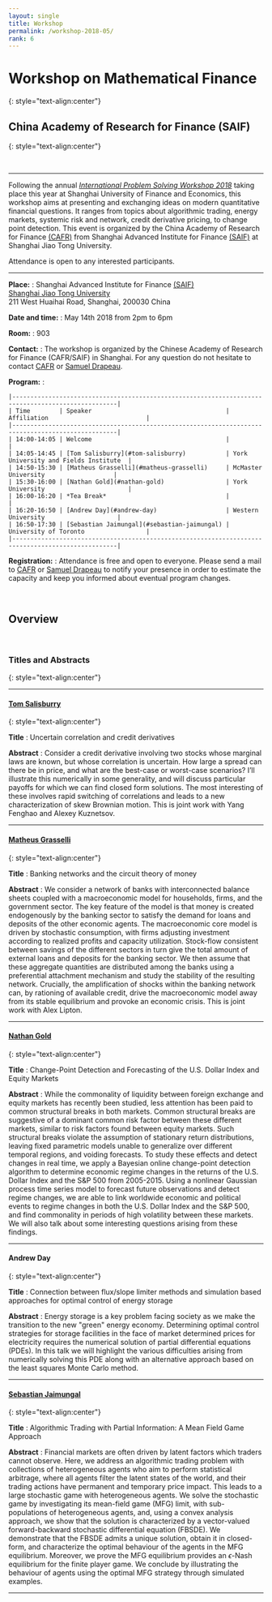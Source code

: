 ```yaml
---
layout: single
title: Workshop
permalink: /workshop-2018-05/
rank: 6
---
```

<style>
.flex-container {
  padding: 0;
  margin: 0;
  list-style: none;
  
  display: -webkit-box;
  display: -moz-box;
  display: -ms-flexbox;
  display: -webkit-flex;
  display: flex;
  
  -webkit-flex-flow: row wrap;
  justify-content: space-around;
  align-items: center;
}
.flex-item {
  padding: 0px;
  width: 20%;
  margin-top: 0px;
  
  text-align: center;
}
</style>




# Workshop on Mathematical Finance
{: style="text-align:center"}

## China Academy of Research for Finance (SAIF)
{: style="text-align:center"}

<br>
  
-----

Following the annual [*International Problem Solving Workshop 2018*](http://math.shufe.edu.cn/52/2b/c4144a86571/page.htm) taking place this year at Shanghai University of Finance and Economics, this workshop aims at presenting and exchanging ideas on modern quantitative financial questions.
It ranges from topics about algorithmic trading, energy markets, systemic risk and network, credit derivative pricing, to change point detection.
This event is organized by the China Academy of Research for Finance [(CAFR)](http://en.cafr.cn/About/Index.aspx) from Shanghai Advanced Institute for Finance [(SAIF)](http://en.saif.sjtu.edu.cn/) at Shanghai Jiao Tong University.

Attendance is open to any interested participants.






-----

**Place:** 
:   Shanghai Advanced Institute for Finance [(SAIF)](http://http://saif.sjtu.edu.cn/en)    
    [Shanghai Jiao Tong University](http://www.sjtu.edu.cn/)  
    211 West Huaihai Road, Shanghai, 200030 China

**Date and time:**
:   May 14th 2018 from 2pm to 6pm

**Room:**
:   903

**Contact:**
:   The workshop is organized by the Chinese Academy of Research for Finance (CAFR/SAIF) in Shanghai. For any question do not hesitate to contact [CAFR](mailto:cafr@saif.sjtu.edu.cn) or [Samuel Drapeau](mailto:sdrapeau@saif.sjtu.edu.cn).

**Program:**
:      

    |---------------------------------------------------------------------------------------------------|
    | Time        | Speaker                                     | Affiliation                           |
    |---------------------------------------------------------------------------------------------------|
    | 14:00-14:05 | Welcome                                     |                                       |
    | 14:05-14:45 | [Tom Salisburry](#tom-salisburry)           | York University and Fields Institute  |
    | 14:50-15:30 | [Matheus Grasselli](#matheus-grasselli)     | McMaster University                   |
    | 15:30-16:00 | [Nathan Gold](#nathan-gold)                 | York University                       |
    | 16:00-16:20 | *Tea Break*                                 |                                       |
    | 16:20-16:50 | [Andrew Day](#andrew-day)                   | Western University                    |
    | 16:50-17:30 | [Sebastian Jaimungal](#sebastian-jaimungal) | University of Toronto                 |
    |---------------------------------------------------------------------------------------------------|


**Registration:**
:   Attendance is free and open to everyone. Please send a mail to [CAFR](mailto:cafr@saif.sjtu.edu.cn) or [Samuel Drapeau](mailto:sdrapeau@saif.sjtu.edu.cn) to notify your presence in order to estimate the capacity and keep you informed about eventual program changes.

<br>

## Overview



<br>

### Titles and Abstracts
{: style="text-align:center"}

-----

#### [Tom Salisburry](http://www.math.yorku.ca/~salt/)
{: style="text-align:center"}

**Title**
:    Uncertain correlation and credit derivatives

**Abstract**
:    Consider a credit derivative involving two stocks whose marginal laws are known, but whose correlation is uncertain. How large a spread can there be in price, and what are the best-case or worst-case scenarios? I’ll illustrate this numerically in some generality, and will discuss particular payoffs for which we can find closed form solutions. The most interesting of these involves rapid switching of correlations and leads to a new characterization of skew Brownian motion. This is joint work with Yang Fenghao and Alexey Kuznetsov. 


-----

#### [Matheus Grasselli](https://ms.mcmaster.ca/~grasselli/)
{: style="text-align:center"}

**Title**
:    Banking networks and the circuit theory of money 

**Abstract**
:    We consider a network of banks with interconnected balance sheets coupled with a macroeconomic model for households, firms, and the government sector. The key feature of the model is that money is created endogenously by the banking sector to satisfy the demand for loans and deposits of the other economic agents. The macroeconomic core model is driven by stochastic consumption, with firms adjusting investment according to realized profits and capacity utilization. Stock-flow consistent between savings of the different sectors in turn give the total amount of external loans and deposits for the banking sector. We then assume that these aggregate quantities are distributed among the banks using a preferential attachment mechanism and study the stability of the resulting network. Crucially, the amplification of shocks within the banking network can, by rationing of available credit, drive the macroeconomic model away from its stable equilibrium and provoke an economic crisis. This is joint work with Alex Lipton.  

-----

#### [Nathan Gold](http://nathangold.org/)
{: style="text-align:center"}

**Title**
:   Change-Point Detection and Forecasting of the U.S. Dollar Index and Equity Markets  

**Abstract**
:   While the commonality of liquidity between foreign exchange and equity markets has recently been studied, less attention has been paid to common structural breaks in both markets. Common structural breaks are suggestive of a dominant common risk factor between these different markets, similar to risk factors found between equity markets. Such structural breaks violate the assumption of stationary return distributions, leaving fixed parametric models unable to generalize over different temporal regions, and voiding forecasts. To study these effects and detect changes in real time, we apply a Bayesian online change-point detection algorithm to determine economic regime changes in the returns of the U.S. Dollar Index and the S\&P 500 from 2005-2015. Using a nonlinear Gaussian process time series model to forecast future observations and detect regime changes, we are able to link worldwide economic and political events to regime changes in both the U.S. Dollar Index and the S\&P 500, and find commonality in periods of high volatility between these markets. We will also talk about some interesting questions arising from these findings. 

-----

#### Andrew Day
{: style="text-align:center"}

**Title**
:   Connection between flux/slope limiter methods and simulation based approaches for optimal control of energy storage  

**Abstract**
:    Energy storage is a key problem facing society as we make the transition to the new "green" energy economy. Determining optimal control strategies for storage facilities in the face of market determined prices for electricity requires the numerical solution of partial differential equations (PDEs). In this talk we will highlight the various difficulties arising from numerically solving this PDE along with an alternative approach based on the least squares Monte Carlo method.

-----

#### [Sebastian Jaimungal](http://sebastian.statistics.utoronto.ca/)
{: style="text-align:center"}

**Title**
:    Algorithmic Trading with Partial Information:  A Mean Field Game Approach

**Abstract**
:    Financial markets are often driven by latent factors which traders cannot observe. Here, we address an algorithmic trading problem with collections of heterogeneous agents who aim to perform statistical arbitrage, where all agents filter the latent states of the world, and their trading actions have permanent and temporary price impact. This leads to a large stochastic game with heterogeneous agents. We solve the stochastic game by investigating its mean-field game (MFG) limit, with sub-populations of heterogeneous agents, and, using a convex analysis approach, we show that the solution is characterized by a vector-valued forward-backward stochastic differential equation (FBSDE). We demonstrate that the FBSDE admits a unique solution, obtain it in closed-form, and characterize the optimal behaviour of the agents in the MFG equilibrium. Moreover, we prove the MFG equilibrium provides an $\epsilon$-Nash equilibrium for the finite player game. We conclude by illustrating the behaviour of agents using the optimal MFG strategy through simulated examples.


-----


